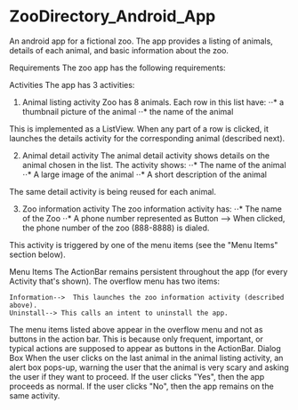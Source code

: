# ZooDirectory_Android_App

An android app for a fictional zoo. The app provides a listing of animals, details of each animal, and basic information about the zoo.

Requirements
The zoo app has the following requirements:

Activities
The app has 3 activities:


1. Animal listing activity
 Zoo has 8 animals. Each row in this list have:
⋅⋅*  a thumbnail picture of the animal
⋅⋅*  the name of the animal

This is implemented as a ListView. When any part of a row is clicked, it launches the details activity for the corresponding animal (described next).

2.  Animal detail activity
The animal detail activity shows details on the animal chosen in the list. The activity shows:
⋅⋅*  The name of the animal
⋅⋅*  A large image of the animal
⋅⋅*  A short description of the animal

The same detail activity is being reused for each animal.

3.  Zoo information activity
The zoo information activity has:
⋅⋅*  The name of the Zoo
⋅⋅*  A phone number represented as Button --> When clicked, the phone number of the zoo (888-8888) is dialed.


This activity is triggered by one of the menu items (see the "Menu Items" section below).

Menu Items
The ActionBar remains persistent throughout the app (for every Activity that's shown). The overflow menu has two items:

    Information-->  This launches the zoo information activity (described above).
    Uninstall--> This calls an intent to uninstall the app. 

The menu items listed above appear in the overflow menu and not as buttons in the action bar. This is because only frequent, important, or typical actions are supposed to appear as buttons in the ActionBar.
Dialog Box
When the user clicks on the last animal in the animal listing activity, an alert box pops-up, warning the user that the animal is very scary and asking the user if they want to proceed. If the user clicks "Yes", then the app proceeds as normal. If the user clicks "No", then the app remains on the same activity.
